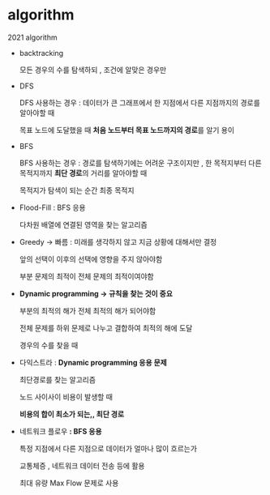 # algorithm
2021 algorithm 
- backtracking

    모든 경우의 수를 탐색하되 , 조건에 알맞은 경우만 

- DFS

    DFS 사용하는 경우 : 데이터가 큰 그래프에서 한 지점에서 다른 지점까지의 경로를 알아야할 때 

    목표 노드에 도달했을 때 **처음 노드부터 목표 노드까지의 경로**를 알기 용이 

- BFS

    BFS 사용하는 경우 : 경로를 탐색하기에는 어려운 구조이지만 , 한 목적지부터 다른 목적지까지 **최단 경로**의 거리를 알아야할 때 

    목적지가 탐색이 되는 순간 최종 목적지 

- Flood-Fill : BFS 응용

    다차원 배열에 연결된 영역을 찾는 알고리즘  

- Greedy → 빠름 : 미래를 생각하지 않고 지금 상황에 대해서만 결정

    앞의 선택이 이후의 선택에 영향을 주지 않아야함 

    부분 문제의 최적이 전체 문제의 최적이여야함 

- **Dynamic programming → 규칙을 찾는 것이 중요**

    부분의 최적의 해가 전체 최적의 해가 되어야함 

    전체 문제를 하위 문제로 나누고 결합하여 최적의 해에 도달 

    경우의 수를 찾을 때 

- 다익스트라 : **Dynamic programming 응용 문제**

    최단경로를 찾는 알고리즘 

    노드 사이사이 비용이 발생할 때 

    **비용의 합이 최소가 되는,, 최단 경로**

- 네트워크 플로우 **: BFS 응용**

    특정 지점에서 다른 지점으로 데이터가 얼마나 많이 흐르는가 

    교통체증 , 네트워크 데이터 전송 등에 활용 

    최대 유량 Max Flow 문제로 사용
